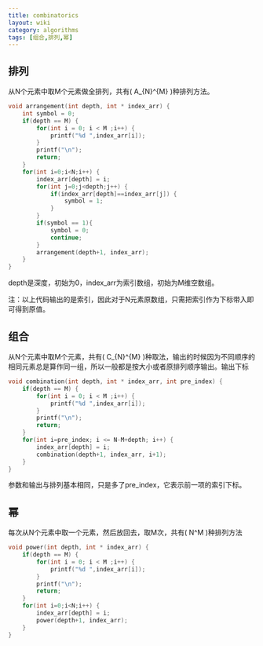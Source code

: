 ```yaml
---
title: combinatorics
layout: wiki
category: algorithms
tags: [组合,排列,幂]
---
```


## 排列

从N个元素中取M个元素做全排列，共有\( A_{N}^{M} \)种排列方法。

~~~C
void arrangement(int depth, int * index_arr) {
    int symbol = 0;
    if(depth == M) {
		for(int i = 0; i < M ;i++) {
			printf("%d ",index_arr[i]);
		}
		printf("\n");
        return;
    }
    for(int i=0;i<N;i++) {
        index_arr[depth] = i;
        for(int j=0;j<depth;j++) {
            if(index_arr[depth]==index_arr[j]) {
                symbol = 1;
            }
        }
        if(symbol == 1){
            symbol = 0;
            continue;
        }
        arrangement(depth+1, index_arr);
    }
}
~~~

depth是深度，初始为0，index_arr为索引数组，初始为M维空数组。

注：以上代码输出的是索引，因此对于N元素原数组，只需把索引作为下标带入即可得到原值。


## 组合

从N个元素中取M个元素，共有\( C_{N}^{M} \)种取法，输出的时候因为不同顺序的相同元素总是算作同一组，所以一般都是按大小或者原排列顺序输出。输出下标

~~~C
void combination(int depth, int * index_arr, int pre_index) {
    if(depth == M) {
		for(int i = 0; i < M ;i++) {
			printf("%d ",index_arr[i]);
		}
		printf("\n");
        return;
    }
    for(int i=pre_index; i <= N-M+depth; i++) {
        index_arr[depth] = i;
        combination(depth+1, index_arr, i+1);
    }
}
~~~

参数和输出与排列基本相同，只是多了pre_index，它表示前一项的索引下标。

## 幂

每次从N个元素中取一个元素，然后放回去，取M次，共有\( N^M \)种排列方法

~~~C
void power(int depth, int * index_arr) {
    if(depth == M) {
		for(int i = 0; i < M ;i++) {
			printf("%d ",index_arr[i]);
		}
		printf("\n");
        return;
    }
    for(int i=0;i<N;i++) {
        index_arr[depth] = i;
        power(depth+1, index_arr);
    }
}
~~~